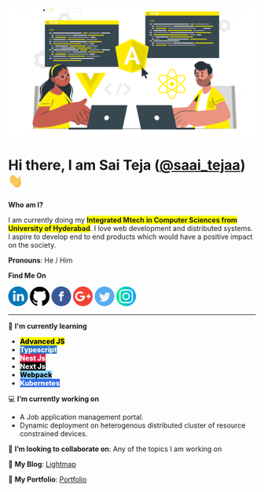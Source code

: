 
<img src="/images/banner.png">

# Hi there, I am Sai Teja ([@saai_tejaa](https://saiteja13427.github.io)) <img src="https://raw.githubusercontent.com/ABSphreak/ABSphreak/master/gifs/Hi.gif" width="30px"></h1>

**Who am I?**

I am currently doing my <strong><span style="background-color:yellow">Integrated Mtech in Computer Sciences from University of Hyderabad</span></strong>. I love web development and distributed systems. I aspire to develop end to end products which would have a positive impact on the society.


**Pronouns**: He / Him

**Find Me On**
<div>
<a href="https://www.linkedin.com/in/saai-tejaa/"><img src="/logos/linkedin.png" width="40" /></a>
<a href="https://github.com/saiteja13427"><img src="/logos/github-logo.png" width="40" /></a>
<a href="https://www.facebook.com/sai.baadshah.7/"><img src="/logos/facebook.png" width="40" /></a>
<a href="mailto:saiteja13427@gmail.com"><img src="/logos/google-plus.png" width="40" /></a>
<a href="https://twitter.com/saai_tejaa"><img src="/logos/twitter.png" width="40" /></a>
<a href="https://www.instagram.com/saai_tejaa"><img src="/logos/instagram.png" width="40" /></a>
</div>

<hr style="height:1px;background-color:#000">

📕 **I'm currently learning** 
- <span style="background-color:yellow;color:black;font-weight:800"> Advanced JS </span>
- <span style="background-color:#3178c6;color:white;font-weight:800"> Typescript </span>
- <span style="background-color:#E0234E;color:white;font-weight:800"> Nest Js </span>
- <span style="background-color:#000;color:white;font-weight:800"> Next Js </span>
- <span style="background-color:#8dd6f9;color:black;font-weight:800"> Webpack </span>
- <span style="background-color:#326ce5;color:white;font-weight:800"> Kubernetes </span>


💻 **I’m currently working on** 
- A Job application management portal.
- Dynamic deployment on heterogenous distributed cluster of resource constrained devices.


👯 **I’m looking to collaborate on**: Any of the topics I am working on


📰 **My Blog**: [Lightmap](https://lightmap.dev/)

👨 **My Portfolio**: [Portfolio](saiteja13427.github.io)

